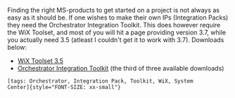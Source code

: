﻿Finding the right MS-products to get started on a project is not always
as easy as it should be. If one wishes to make their own IPs
(Integration Packs) they need the Orchestrator Integration Toolkit. This
does however require the WiX Toolset, and most of you will hit a page
providing version 3.7, while you actually need 3.5 (atleast I couldn\'t
get it to work with 3.7). Downloads below:

-   [WiX Toolset 3.5](http://wix.codeplex.com/releases/view/60102)
-   [Orchestrator Integration
    Toolkit](http://www.microsoft.com/en-us/download/details.aspx?id=28725) (the
    third of three available downloads)
```
[tags: Orchestrator, Integration Pack, Toolkit, WiX, System
Center]{style="FONT-SIZE: xx-small"}
```
```
```
